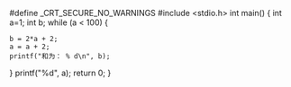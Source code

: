 #define _CRT_SECURE_NO_WARNINGS
#include <stdio.h>
int main()
{
int a=1;
int b;
while (a < 100)
{


	b = 2*a + 2;
	a = a + 2;
	printf("和为： % d\n", b);
}
printf("%d", a);
return 0;
}
